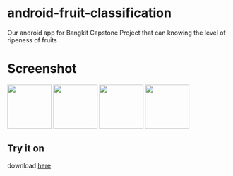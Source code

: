 # android-fruit-classification
Our android app for Bangkit Capstone Project that can knowing the level of ripeness of fruits 

# Screenshot
<p float="left">
  <img src="https://user-images.githubusercontent.com/79259764/121327920-1278e400-c93e-11eb-8d6a-9149b26dbad0.jpg" width="100" />
  <img src="https://user-images.githubusercontent.com/79259764/121327937-1573d480-c93e-11eb-820a-035d9e7c82b5.jpg" width="100" /> 
  <img src="https://user-images.githubusercontent.com/79259764/121327982-21f82d00-c93e-11eb-83ce-cae8a3a3d84e.jpg" width="100" />
  <img src="https://user-images.githubusercontent.com/79259764/121327994-23c1f080-c93e-11eb-8139-4bdfd1336fba.jpg" width="100" />
</p>


## Try it on 
download [here](http://bit.ly/habisinapp) 
